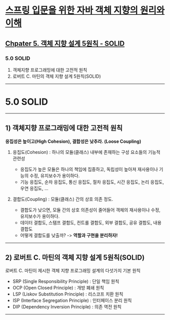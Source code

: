# <a href = "../README.md" target="_blank">스프링 입문을 위한 자바 객체 지향의 원리와 이해</a>
## <a href="README.md" target="_blank">Chpater 5. 객체 지향 설계 5원칙 - SOLID</a>
### 5.0 SOLID
1) 객체지향 프로그래밍에 대한 고전적 원칙
2) 로버트 C. 마틴의 객체 지향 설계 5원칙(SOLID)

---



# 5.0 SOLID

---

## 1) 객체지향 프로그래밍에 대한 고전적 원칙

**응집성은 높이고(High Cohesion),  결합성은 낮추라. (Loose Coupling)**

1. 응집도(Cohesion) : 하나의 모듈(클래스) 내부에 존재하는 구성 요소들의 기능적 관련성
   - 응집도가 높은 모듈은 하나의 책임에 집중하고, 독립성이 높아져 재사용이나 기능의 수정, 유지보수가 용이하다.
   - 기능 응집도, 순차 응집도, 통신 응집도, 절차 응집도, 시간 응집도, 논리 응집도, 우연 응집도, ...

2. 결합도(Coupling) : 모듈(클래스) 간의 상호 의존 정도.
   - 결합도가 낮으면, 모듈 간의 상호 의존성이 줄어들어 객체의 재사용이나 수정, 유지보수가 용이하다.
   - 데이터 결합도, 스탬프 결합도, 컨트롤 결합도, 외부 결합도, 공유 결합도, 내용 결합도
   - 어떻게 결합도를 낮출까? -> **역할과 구현을 분리하자!**

---

## 2) 로버트 C. 마틴의 객체 지향 설계 5원칙(SOLID)

로버트 C. 마틴이 제시한 객체 지향 프로그래밍 설계의 다섯가지 기본 원칙

- SRP (Single Responsibility Principle) : 단일 책임 원칙
- OCP (Open Closed Principle) : 개방 폐쇄 원칙
- LSP (Liskov Substitution Principle) : 리스코프 치환 원칙
- ISP (Interface Segregation Principle) : 인터페이스 분리 원칙
- DIP (Dependency Inversion Principle) : 의존 역전 원칙

---

